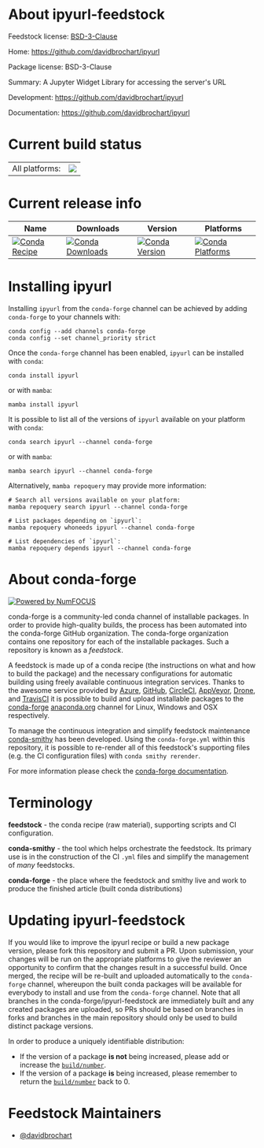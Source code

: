 About ipyurl-feedstock
======================

Feedstock license: [BSD-3-Clause](https://github.com/conda-forge/ipyurl-feedstock/blob/main/LICENSE.txt)

Home: https://github.com/davidbrochart/ipyurl

Package license: BSD-3-Clause

Summary: A Jupyter Widget Library for accessing the server's URL

Development: https://github.com/davidbrochart/ipyurl

Documentation: https://github.com/davidbrochart/ipyurl

Current build status
====================


<table><tr><td>All platforms:</td>
    <td>
      <a href="https://dev.azure.com/conda-forge/feedstock-builds/_build/latest?definitionId=13595&branchName=main">
        <img src="https://dev.azure.com/conda-forge/feedstock-builds/_apis/build/status/ipyurl-feedstock?branchName=main">
      </a>
    </td>
  </tr>
</table>

Current release info
====================

| Name | Downloads | Version | Platforms |
| --- | --- | --- | --- |
| [![Conda Recipe](https://img.shields.io/badge/recipe-ipyurl-green.svg)](https://anaconda.org/conda-forge/ipyurl) | [![Conda Downloads](https://img.shields.io/conda/dn/conda-forge/ipyurl.svg)](https://anaconda.org/conda-forge/ipyurl) | [![Conda Version](https://img.shields.io/conda/vn/conda-forge/ipyurl.svg)](https://anaconda.org/conda-forge/ipyurl) | [![Conda Platforms](https://img.shields.io/conda/pn/conda-forge/ipyurl.svg)](https://anaconda.org/conda-forge/ipyurl) |

Installing ipyurl
=================

Installing `ipyurl` from the `conda-forge` channel can be achieved by adding `conda-forge` to your channels with:

```
conda config --add channels conda-forge
conda config --set channel_priority strict
```

Once the `conda-forge` channel has been enabled, `ipyurl` can be installed with `conda`:

```
conda install ipyurl
```

or with `mamba`:

```
mamba install ipyurl
```

It is possible to list all of the versions of `ipyurl` available on your platform with `conda`:

```
conda search ipyurl --channel conda-forge
```

or with `mamba`:

```
mamba search ipyurl --channel conda-forge
```

Alternatively, `mamba repoquery` may provide more information:

```
# Search all versions available on your platform:
mamba repoquery search ipyurl --channel conda-forge

# List packages depending on `ipyurl`:
mamba repoquery whoneeds ipyurl --channel conda-forge

# List dependencies of `ipyurl`:
mamba repoquery depends ipyurl --channel conda-forge
```


About conda-forge
=================

[![Powered by
NumFOCUS](https://img.shields.io/badge/powered%20by-NumFOCUS-orange.svg?style=flat&colorA=E1523D&colorB=007D8A)](https://numfocus.org)

conda-forge is a community-led conda channel of installable packages.
In order to provide high-quality builds, the process has been automated into the
conda-forge GitHub organization. The conda-forge organization contains one repository
for each of the installable packages. Such a repository is known as a *feedstock*.

A feedstock is made up of a conda recipe (the instructions on what and how to build
the package) and the necessary configurations for automatic building using freely
available continuous integration services. Thanks to the awesome service provided by
[Azure](https://azure.microsoft.com/en-us/services/devops/), [GitHub](https://github.com/),
[CircleCI](https://circleci.com/), [AppVeyor](https://www.appveyor.com/),
[Drone](https://cloud.drone.io/welcome), and [TravisCI](https://travis-ci.com/)
it is possible to build and upload installable packages to the
[conda-forge](https://anaconda.org/conda-forge) [anaconda.org](https://anaconda.org/)
channel for Linux, Windows and OSX respectively.

To manage the continuous integration and simplify feedstock maintenance
[conda-smithy](https://github.com/conda-forge/conda-smithy) has been developed.
Using the ``conda-forge.yml`` within this repository, it is possible to re-render all of
this feedstock's supporting files (e.g. the CI configuration files) with ``conda smithy rerender``.

For more information please check the [conda-forge documentation](https://conda-forge.org/docs/).

Terminology
===========

**feedstock** - the conda recipe (raw material), supporting scripts and CI configuration.

**conda-smithy** - the tool which helps orchestrate the feedstock.
                   Its primary use is in the construction of the CI ``.yml`` files
                   and simplify the management of *many* feedstocks.

**conda-forge** - the place where the feedstock and smithy live and work to
                  produce the finished article (built conda distributions)


Updating ipyurl-feedstock
=========================

If you would like to improve the ipyurl recipe or build a new
package version, please fork this repository and submit a PR. Upon submission,
your changes will be run on the appropriate platforms to give the reviewer an
opportunity to confirm that the changes result in a successful build. Once
merged, the recipe will be re-built and uploaded automatically to the
`conda-forge` channel, whereupon the built conda packages will be available for
everybody to install and use from the `conda-forge` channel.
Note that all branches in the conda-forge/ipyurl-feedstock are
immediately built and any created packages are uploaded, so PRs should be based
on branches in forks and branches in the main repository should only be used to
build distinct package versions.

In order to produce a uniquely identifiable distribution:
 * If the version of a package **is not** being increased, please add or increase
   the [``build/number``](https://docs.conda.io/projects/conda-build/en/latest/resources/define-metadata.html#build-number-and-string).
 * If the version of a package **is** being increased, please remember to return
   the [``build/number``](https://docs.conda.io/projects/conda-build/en/latest/resources/define-metadata.html#build-number-and-string)
   back to 0.

Feedstock Maintainers
=====================

* [@davidbrochart](https://github.com/davidbrochart/)

